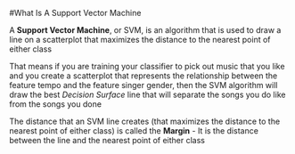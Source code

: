 #What Is A Support Vector Machine

A **Support Vector Machine**, or SVM, is an algorithm that is used to draw a line on a scatterplot that maximizes the distance to the nearest point of either class

That means if you are training your classifier to pick out music that you like and you create a scatterplot that represents the relationship between the feature tempo and the feature singer gender, then the SVM algorithm will draw the best *Decision Surface* line that will separate the songs you do like from the songs you done

The distance that an SVM line creates (that maximizes the distance to the nearest point of either class) is called the **Margin** - It is the distance between the line and the nearest point of either class
